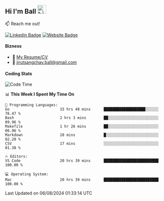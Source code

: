 ## Hi I'm Ball <img src="https://user-images.githubusercontent.com/1303154/88677602-1635ba80-d120-11ea-84d8-d263ba5fc3c0.gif" width="28px" height="28px" alt="hi">
 
:mailbox: Reach me out!

[![Linkedin Badge](https://img.shields.io/badge/-Jirut-0e76a8?style=flat&labelColor=0e76a8&logo=linkedin&logoColor=white)](https://www.linkedin.com/in/jirut-sangchay-338370251)
[![Website Badge](https://img.shields.io/badge/Website-184aa8?logo=website&logoColor=)](https://resume-jirut.web.app)

<!-- TODO: Add last video link -->
#### Bizness
- :paperclip: [My Resume/CV](https://github.com/Jirut01/Jirut01/blob/main/resume_jirut.pdf)
- :email: jirutsangchay.ball@gmail.com

#### Coding Stats


<!--START_SECTION:waka-->
![Code Time](http://img.shields.io/badge/Code%20Time-1%2C396%20hrs%207%20mins-blue)

📊 **This Week I Spent My Time On** 

```text
💬 Programming Languages: 
Go                       15 hrs 48 mins      ███████████████████░░░░░░   76.47 % 
Bash                     2 hrs 3 mins        ██░░░░░░░░░░░░░░░░░░░░░░░   09.96 % 
Makefile                 1 hr 26 mins        ██░░░░░░░░░░░░░░░░░░░░░░░   06.96 % 
Markdown                 28 mins             █░░░░░░░░░░░░░░░░░░░░░░░░   02.28 % 
CSV                      17 mins             ░░░░░░░░░░░░░░░░░░░░░░░░░   01.38 % 

🔥 Editors: 
VS Code                  20 hrs 39 mins      █████████████████████████   100.00 % 

💻 Operating System: 
Mac                      20 hrs 39 mins      █████████████████████████   100.00 % 
```


 Last Updated on 06/08/2024 01:33:14 UTC
<!--END_SECTION:waka-->
